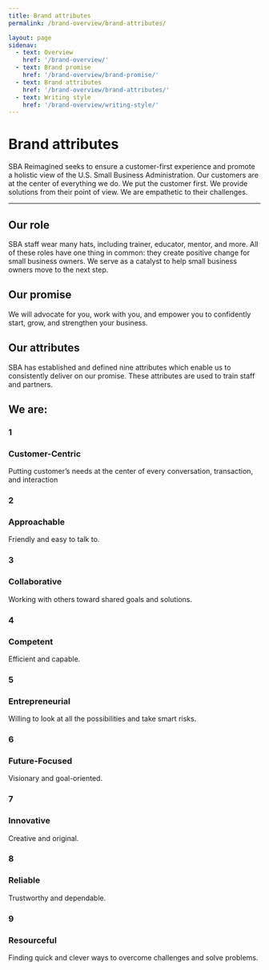 ```yaml
---
title: Brand attributes
permalink: /brand-overview/brand-attributes/

layout: page
sidenav:
  - text: Overview
    href: '/brand-overview/'
  - text: Brand promise
    href: '/brand-overview/brand-promise/'
  - text: Brand attributes
    href: '/brand-overview/brand-attributes/'
  - text: Writing style
    href: '/brand-overview/writing-style/'
---
```



# Brand attributes

SBA Reimagined seeks to ensure a customer-first experience and promote a holistic view of the U.S. Small Business Administration. Our customers are at the center of everything we do. We put the customer first. We provide solutions from their point of view. We are empathetic to their challenges. 

--- 

## Our role

SBA staff wear many hats, including trainer, educator, mentor, and more. All of these roles have one thing in common: they create positive change for small business owners. We serve as a catalyst to help small business owners move to the next step.


## Our promise

We will advocate for you, work with you, and empower you to confidently start, grow, and strengthen your business.

## Our attributes

SBA has established and defined nine attributes which enable us to consistently deliver on our promise. These attributes are used to train staff and partners.

## We are: 

<div class="usa-grid-full brand-attributes-we-are-component">
  <div>
    <div class="number">
      <h3>1</h3>
    </div>
    <div class="heading">
      <h3>Customer-Centric</h3>
      <p>Putting customer’s needs at the center of every conversation, transaction, and interaction</p>
    </div>
  </div>
</div>

<div class="usa-grid-full brand-attributes-we-are-component">
  <div>
    <div class="number">
      <h3>2</h3>
    </div>
    <div class="heading">
      <h3>Approachable</h3>
      <p>Friendly and easy to talk to.</p>
    </div>
  </div>
</div>

<div class="usa-grid-full brand-attributes-we-are-component">
  <div>
    <div class="number">
      <h3>3</h3>
    </div>
    <div class="heading">
      <h3>Collaborative</h3>
      <p>Working with others toward shared goals and solutions.</p>
    </div>
  </div>
</div>

<div class="usa-grid-full brand-attributes-we-are-component">
  <div>
    <div class="number">
      <h3>4</h3>
    </div>
    <div class="heading">
      <h3>Competent</h3>
      <p>Efficient and capable.</p>
    </div>
  </div>
</div>

<div class="usa-grid-full brand-attributes-we-are-component">
  <div>
    <div class="number">
      <h3>5</h3>
    </div>
    <div class="heading">
      <h3>Entrepreneurial</h3>
      <p>Willing to look at all the possibilities and take smart risks.</p>
    </div>
  </div>
</div>

<div class="usa-grid-full brand-attributes-we-are-component">
  <div>
    <div class="number">
      <h3>6</h3>
    </div>
    <div class="heading">
      <h3>Future-Focused</h3>
      <p>Visionary and goal-oriented.</p>
    </div>
  </div>
</div>

<div class="usa-grid-full brand-attributes-we-are-component">
  <div>
    <div class="number">
      <h3>7</h3>
    </div>
    <div class="heading">
      <h3>Innovative</h3>
      <p>Creative and original.</p>
    </div>
  </div>
</div>

<div class="usa-grid-full brand-attributes-we-are-component">
  <div>
    <div class="number">
      <h3>8</h3>
    </div>
    <div class="heading">
      <h3>Reliable</h3>
      <p>Trustworthy and dependable.</p>
    </div>
  </div>
</div>

<div class="usa-grid-full brand-attributes-we-are-component">
  <div>
    <div class="number">
      <h3>9</h3>
    </div>
    <div class="heading">
      <h3>Resourceful</h3>
      <p>Finding quick and clever ways to overcome challenges and solve problems.</p>
    </div>
  </div>
</div>


